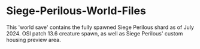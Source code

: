 # Siege-Perilous-World-Files
This 'world save' contains the fully spawned Siege Perilous shard as of July 2024. OSI patch 13.6 creature spawn, as well as Siege Perilous' custom housing preview area.
